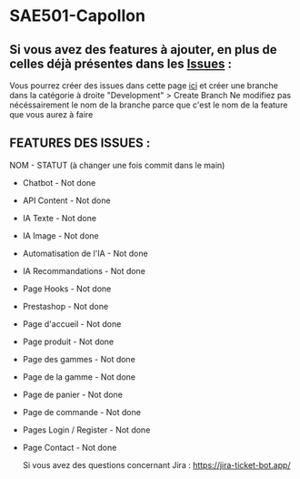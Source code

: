 # SAE501-Capollon

## Si vous avez des features à ajouter, en plus de celles déjà présentes dans les [Issues](https://github.com/natsbarnett/SAE501-Capollon/issues) :
Vous pourrez créer des issues dans cette page [ici](https://github.com/natsbarnett/SAE501-Capollon/issues) et créer une branche dans la catégorie à droite "Development" > Create Branch
Ne modifiez pas nécéssairement le nom de la branche parce que c'est le nom de la feature que vous aurez à faire

## FEATURES DES ISSUES :
  NOM                        -                        STATUT 
                                                (à changer une fois 
                                                commit dans le main)
- Chatbot                    -                    Not done
- API Content                -                    Not done
- IA Texte                   -                    Not done
- IA Image                   -                    Not done
- Automatisation de l'IA     -                    Not done
- IA Recommandations         -                    Not done
- Page Hooks                 -                    Not done
- Prestashop                 -                    Not done
- Page d'accueil             -                    Not done
- Page produit               -                    Not done
- Page des gammes            -                    Not done
- Page de la gamme           -                    Not done
- Page de panier             -                    Not done
- Page de commande           -                    Not done
- Pages Login / Register     -                    Not done
- Page Contact               -                    Not done

  Si vous avez des questions concernant Jira : https://jira-ticket-bot.app/
